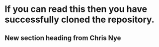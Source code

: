 # If you can read this then you have successfully cloned the repository.

## New section heading from Chris Nye
